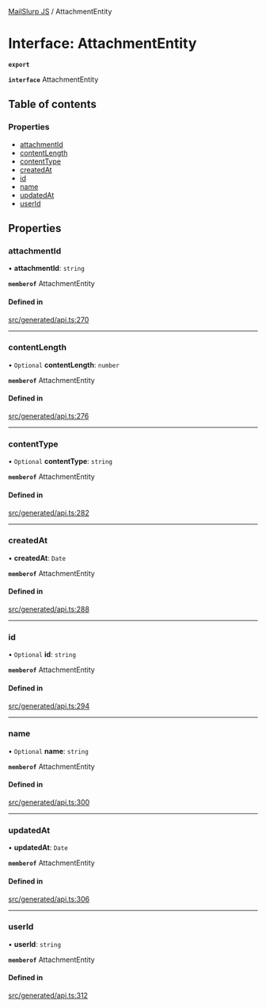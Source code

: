 [MailSlurp JS](../README.md) / AttachmentEntity

# Interface: AttachmentEntity

**`export`**

**`interface`** AttachmentEntity

## Table of contents

### Properties

- [attachmentId](AttachmentEntity.md#attachmentid)
- [contentLength](AttachmentEntity.md#contentlength)
- [contentType](AttachmentEntity.md#contenttype)
- [createdAt](AttachmentEntity.md#createdat)
- [id](AttachmentEntity.md#id)
- [name](AttachmentEntity.md#name)
- [updatedAt](AttachmentEntity.md#updatedat)
- [userId](AttachmentEntity.md#userid)

## Properties

### attachmentId

• **attachmentId**: `string`

**`memberof`** AttachmentEntity

#### Defined in

[src/generated/api.ts:270](https://github.com/mailslurp/mailslurp-client/blob/113e801/src/generated/api.ts#L270)

___

### contentLength

• `Optional` **contentLength**: `number`

**`memberof`** AttachmentEntity

#### Defined in

[src/generated/api.ts:276](https://github.com/mailslurp/mailslurp-client/blob/113e801/src/generated/api.ts#L276)

___

### contentType

• `Optional` **contentType**: `string`

**`memberof`** AttachmentEntity

#### Defined in

[src/generated/api.ts:282](https://github.com/mailslurp/mailslurp-client/blob/113e801/src/generated/api.ts#L282)

___

### createdAt

• **createdAt**: `Date`

**`memberof`** AttachmentEntity

#### Defined in

[src/generated/api.ts:288](https://github.com/mailslurp/mailslurp-client/blob/113e801/src/generated/api.ts#L288)

___

### id

• `Optional` **id**: `string`

**`memberof`** AttachmentEntity

#### Defined in

[src/generated/api.ts:294](https://github.com/mailslurp/mailslurp-client/blob/113e801/src/generated/api.ts#L294)

___

### name

• `Optional` **name**: `string`

**`memberof`** AttachmentEntity

#### Defined in

[src/generated/api.ts:300](https://github.com/mailslurp/mailslurp-client/blob/113e801/src/generated/api.ts#L300)

___

### updatedAt

• **updatedAt**: `Date`

**`memberof`** AttachmentEntity

#### Defined in

[src/generated/api.ts:306](https://github.com/mailslurp/mailslurp-client/blob/113e801/src/generated/api.ts#L306)

___

### userId

• **userId**: `string`

**`memberof`** AttachmentEntity

#### Defined in

[src/generated/api.ts:312](https://github.com/mailslurp/mailslurp-client/blob/113e801/src/generated/api.ts#L312)
